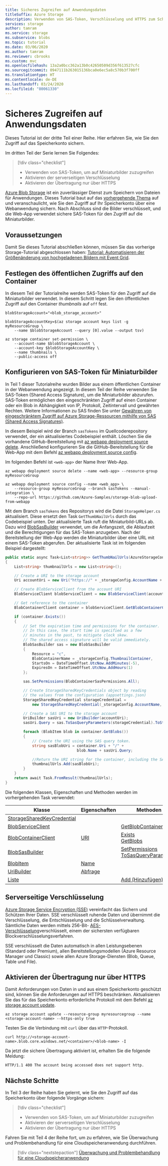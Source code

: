 ```yaml
---
title: Sicheres Zugreifen auf Anwendungsdaten
titleSuffix: Azure Storage
description: Verwenden von SAS-Token, Verschlüsselung und HTTPS zum Schutz Ihrer Anwendungsdaten in der Cloud
services: storage
author: tamram
ms.service: storage
ms.subservice: blobs
ms.topic: tutorial
ms.date: 03/06/2020
ms.author: tamram
ms.reviewer: cbrooks
ms.custom: mvc
ms.openlocfilehash: 13a2a0bcc362a13b0c42650509d356f613527cfc
ms.sourcegitcommit: 0947111b263015136bca0e6ec5a8c570b3f700ff
ms.translationtype: HT
ms.contentlocale: de-DE
ms.lasthandoff: 03/24/2020
ms.locfileid: "80061330"
---
```

# <a name="secure-access-to-application-data"></a>Sicheres Zugreifen auf Anwendungsdaten

Dieses Tutorial ist der dritte Teil einer Reihe. Hier erfahren Sie, wie Sie den Zugriff auf das Speicherkonto sichern. 

Im dritten Teil der Serie lernen Sie Folgendes:

> [!div class="checklist"]
> * Verwenden von SAS-Token, um auf Miniaturbilder zuzugreifen
> * Aktivieren der serverseitigen Verschlüsselung
> * Aktivieren der Übertragung nur über HTTPS

[Azure Blob Storage](../common/storage-introduction.md#blob-storage) ist ein zuverlässiger Dienst zum Speichern von Dateien für Anwendungen. Dieses Tutorial baut auf das [vorhergehende Thema][previous-tutorial] auf und veranschaulicht, wie Sie den Zugriff auf Ihr Speicherkonto über eine Webanwendung sichern. Nach Abschluss sind die Bilder verschlüsselt, und die Web-App verwendet sichere SAS-Token für den Zugriff auf die Miniaturbilder.

## <a name="prerequisites"></a>Voraussetzungen

Damit Sie dieses Tutorial abschließen können, müssen Sie das vorherige Storage-Tutorial abgeschlossen haben: [Tutorial: Automatisieren der Größenänderung von hochgeladenen Bildern mit Event Grid][previous-tutorial].

## <a name="set-container-public-access"></a>Festlegen des öffentlichen Zugriffs auf den Container

In diesem Teil der Tutorialreihe werden SAS-Token für den Zugriff auf die Miniaturbilder verwendet. In diesem Schritt legen Sie den öffentlichen Zugriff auf den Container *thumbnails* auf `off` fest.

```azurecli-interactive 
blobStorageAccount="<blob_storage_account>"

blobStorageAccountKey=$(az storage account keys list -g myResourceGroup \
    --name $blobStorageAccount --query [0].value --output tsv) 

az storage container set-permission \
    --account-name $blobStorageAccount \
    --account-key $blobStorageAccountKey \
    --name thumbnails \
    --public-access off
```

## <a name="configure-sas-tokens-for-thumbnails"></a>Konfigurieren von SAS-Token für Miniaturbilder

In Teil 1 dieser Tutorialreihe wurden Bilder aus einem öffentlichen Container in der Webanwendung angezeigt. In diesem Teil der Reihe verwenden Sie SAS-Token (Shared Access Signature), um die Miniaturbilder abzurufen. SAS-Token ermöglichen den eingeschränkten Zugriff auf einen Container oder ein Blob in Abhängigkeit von IP, Protokoll, Zeitintervall und gewährten Rechten. Weitere Informationen zu SAS finden Sie unter [Gewähren von eingeschränktem Zugriff auf Azure Storage-Ressourcen mithilfe von SAS (Shared Access Signatures)](../common/storage-sas-overview.md).

In diesem Beispiel wird der Branch `sasTokens` im Quellcoderepository verwendet, der ein aktualisiertes Codebeispiel enthält. Löschen Sie die vorhandene GitHub-Bereitstellung mit [az webapp deployment source delete](/cli/azure/webapp/deployment/source). Anschließend konfigurieren Sie die GitHub-Bereitstellung für die Web-App mit dem Befehl [az webapp deployment source config](/cli/azure/webapp/deployment/source).

Im folgenden Befehl ist `<web-app>` der Name Ihrer Web-App.

```azurecli-interactive 
az webapp deployment source delete --name <web-app> --resource-group myResourceGroup

az webapp deployment source config --name <web_app> \
    --resource-group myResourceGroup --branch sasTokens --manual-integration \
    --repo-url https://github.com/Azure-Samples/storage-blob-upload-from-webapp
```

Mit dem Branch `sasTokens` des Repositorys wird die Datei `StorageHelper.cs` aktualisiert. Diese ersetzt den Task `GetThumbNailUrls` durch das Codebeispiel unten. Der aktualisierte Task ruft die Miniaturbild-URLs ab. Dazu wird [BlobSasBuilder](/dotnet/api/azure.storage.sas.blobsasbuilder) verwendet, um die Anfangszeit, die Ablaufzeit und die Berechtigungen für das SAS-Token anzugeben. Nach der Bereitstellung der Web-App werden die Miniaturbilder über eine URL mit einem SAS-Token abgerufen. Der aktualisierte Task ist im folgenden Beispiel dargestellt:

```csharp
public static async Task<List<string>> GetThumbNailUrls(AzureStorageConfig _storageConfig)
{
    List<string> thumbnailUrls = new List<string>();

    // Create a URI to the storage account
    Uri accountUri = new Uri("https://" + _storageConfig.AccountName + ".blob.core.windows.net/");

    // Create BlobServiceClient from the account URI
    BlobServiceClient blobServiceClient = new BlobServiceClient(accountUri);

    // Get reference to the container
    BlobContainerClient container = blobServiceClient.GetBlobContainerClient(_storageConfig.ThumbnailContainer);

    if (container.Exists())
    {
        // Set the expiration time and permissions for the container.
        // In this case, the start time is specified as a few 
        // minutes in the past, to mitigate clock skew.
        // The shared access signature will be valid immediately.
        BlobSasBuilder sas = new BlobSasBuilder
        {
            Resource = "c",
            BlobContainerName = _storageConfig.ThumbnailContainer,
            StartsOn = DateTimeOffset.UtcNow.AddMinutes(-5),
            ExpiresOn = DateTimeOffset.UtcNow.AddHours(1)
        };

        sas.SetPermissions(BlobContainerSasPermissions.All);

        // Create StorageSharedKeyCredentials object by reading
        // the values from the configuration (appsettings.json)
        StorageSharedKeyCredential storageCredential =
            new StorageSharedKeyCredential(_storageConfig.AccountName, _storageConfig.AccountKey);

        // Create a SAS URI to the storage account
        UriBuilder sasUri = new UriBuilder(accountUri);
        sasUri.Query = sas.ToSasQueryParameters(storageCredential).ToString();

        foreach (BlobItem blob in container.GetBlobs())
        {
            // Create the URI using the SAS query token.
            string sasBlobUri = container.Uri + "/" +
                                blob.Name + sasUri.Query;

            //Return the URI string for the container, including the SAS token.
            thumbnailUrls.Add(sasBlobUri);
        }
    }
    return await Task.FromResult(thumbnailUrls);
}
```

Die folgenden Klassen, Eigenschaften und Methoden werden im vorhergehenden Task verwendet:

| Klasse | Eigenschaften | Methoden |
|-------|------------|---------|
|[StorageSharedKeyCredential](/dotnet/api/azure.storage.storagesharedkeycredential) |  |  |
|[BlobServiceClient](/dotnet/api/azure.storage.blobs.blobserviceclient) |  |[GetBlobContainerClient](/dotnet/api/azure.storage.blobs.blobserviceclient.getblobcontainerclient) |
|[BlobContainerClient](/dotnet/api/azure.storage.blobs.blobcontainerclient) | [URI](/dotnet/api/azure.storage.blobs.blobcontainerclient.uri) |[Exists](/dotnet/api/azure.storage.blobs.blobcontainerclient.exists) <br> [GetBlobs](/dotnet/api/azure.storage.blobs.blobcontainerclient.getblobs) |
|[BlobSasBuilder](/dotnet/api/azure.storage.sas.blobsasbuilder) |  | [SetPermissions](/dotnet/api/azure.storage.sas.blobsasbuilder.setpermissions) <br> [ToSasQueryParameters](/dotnet/api/azure.storage.sas.blobsasbuilder.tosasqueryparameters) |
|[BlobItem](/dotnet/api/azure.storage.blobs.models.blobitem) | [Name](/dotnet/api/azure.storage.blobs.models.blobitem.name) |  |
|[UriBuilder](/dotnet/api/system.uribuilder) | [Abfrage](/dotnet/api/system.uribuilder.query) |  |
|[Liste](/dotnet/api/system.collections.generic.list-1) | | [Add (Hinzufügen)](/dotnet/api/system.collections.generic.list-1.add) |

## <a name="server-side-encryption"></a>Serverseitige Verschlüsselung

[Azure Storage Service Encryption (SSE)](../common/storage-service-encryption.md) vereinfacht das Sichern und Schützen Ihrer Daten. SSE verschlüsselt ruhende Daten und übernimmt die Verschlüsselung, die Entschlüsselung und die Schlüsselverwaltung. Sämtliche Daten werden mittels 256-Bit- [AES-Verschlüsselung](https://en.wikipedia.org/wiki/Advanced_Encryption_Standard)verschlüsselt, einem der sichersten verfügbaren Blockverschlüsselungsverfahren.

SSE verschlüsselt die Daten automatisch in allen Leistungsebenen (Standard oder Premium), allen Bereitstellungsmodellen (Azure Resource Manager und Classic) sowie allen Azure Storage-Diensten (Blob, Queue, Table und File). 

## <a name="enable-https-only"></a>Aktivieren der Übertragung nur über HTTPS

Damit Anforderungen von Daten in und aus einem Speicherkonto geschützt sind, können Sie die Anforderungen auf HTTPS beschränken. Aktualisieren Sie das für das Speicherkonto erforderliche Protokoll mit dem Befehl [az storage account update](/cli/azure/storage/account).

```azurecli-interactive
az storage account update --resource-group myresourcegroup --name <storage-account-name> --https-only true
```

Testen Sie die Verbindung mit `curl` über das `HTTP`-Protokoll.

```azurecli-interactive
curl http://<storage-account-name>.blob.core.windows.net/<container>/<blob-name> -I
```

Da jetzt die sichere Übertragung aktiviert ist, erhalten Sie die folgende Meldung:

```
HTTP/1.1 400 The account being accessed does not support http.
```

## <a name="next-steps"></a>Nächste Schritte

In Teil 3 der Reihe haben Sie gelernt, wie Sie den Zugriff auf das Speicherkonto über folgende Vorgänge sichern:

> [!div class="checklist"]
> * Verwenden von SAS-Token, um auf Miniaturbilder zuzugreifen
> * Aktivieren der serverseitigen Verschlüsselung
> * Aktivieren der Übertragung nur über HTTPS

Fahren Sie mit Teil 4 der Reihe fort, um zu erfahren, wie Sie Überwachung und Problembehandlung für eine Cloudspeicheranwendung durchführen.

> [!div class="nextstepaction"]
> [Überwachung und Problembehandlung für eine Cloudspeicheranwendung](storage-monitor-troubleshoot-storage-application.md)

[previous-tutorial]: ../../event-grid/resize-images-on-storage-blob-upload-event.md?toc=%2fazure%2fstorage%2fblobs%2ftoc.json
